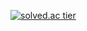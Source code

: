 [![solved.ac tier](http://mazassumnida.wtf/api/generate_badge?boj=sohyeonpark0901)](https://solved.ac/sohyeonpark0901)


